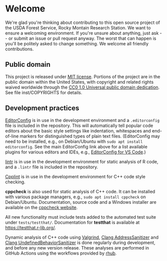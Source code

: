 # Welcome

We're glad you're thinking about contributing to this open source project of the USDA Forest Service, Rocky Montain Research Station. We want to ensure a welcoming environment. If you're unsure about anything, just ask -- or submit an issue or pull request anyway. The worst that can happen is you'll be politely asked to change something. We welcome all friendly contributions.

## Public domain

This project is released under [MIT license](https://cran.r-project.org/web/licenses/MIT). Portions of the project are in the public domain within the United States, with copyright and related rights waived worldwide through the [CC0 1.0 Universal public domain dedication](https://creativecommons.org/publicdomain/zero/1.0/). See file inst/COPYRIGHTS for details.

## Development practices

[EditorConfig](https://editorconfig.org/) is in use in the development environment and a `.editorconfig` file is included in the repository. This will automatically tell popular code editors about the basic style settings like indentation, whitespaces and end-of-line markers for distinguished types of plain text files. (EditorConfig may need to be installed, e.g., on Debian/Ubuntu with `sudo apt install editorconfig`. See the main EditorConfig link above for a list available plugins for various editors and IDEs, e.g., [EditorConfig for VS Code](https://marketplace.visualstudio.com/items?itemName=EditorConfig.EditorConfig).)

[lintr](https://lintr.r-lib.org/) is in use in the development environment for static analysis of R code, and a `.lintr` file is included in the repository.

[Cpplint](https://github.com/cpplint/cpplint) is in use in the development environment for C++ code style checking.

**cppcheck** is also used for static analysis of C++ code. It can be installed with various package managers, e.g., `sudo apt install cppcheck` on Debian/Ubuntu. Documentation, source code and a Windows installer are available on the [cppcheck website](https://cppcheck.sourceforge.io/).

All new functionality must include tests added to the automated test suite under `tests/testthat/`. Documentation for **testthat** is available at https://testthat.r-lib.org/.

Dynamic analysis of C++ code using [Valgrind](https://valgrind.org/), [Clang AddressSanitizer](https://clang.llvm.org/docs/AddressSanitizer.html) and [Clang UndefinedBehaviorSanitizer](https://clang.llvm.org/docs/UndefinedBehaviorSanitizer.html) is done regularly during development, and before any new version release. These analyses are performed in GitHub Actions using the workflows provided by [rhub](https://github.com/r-hub/rhub/).

